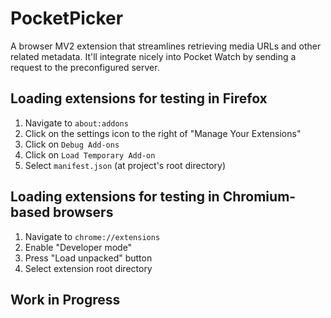 # PocketPicker
A browser MV2 extension that streamlines retrieving media URLs and other related metadata.
It'll integrate nicely into Pocket Watch by sending a request to the preconfigured server.

## Loading extensions for testing in Firefox
1. Navigate to `about:addons`
2. Click on the settings icon to the right of "Manage Your Extensions"
3. Click on `Debug Add-ons`
4. Click on `Load Temporary Add-on`
5. Select `manifest.json` (at project's root directory)

## Loading extensions for testing in Chromium-based browsers
1. Navigate to `chrome://extensions`
2. Enable "Developer mode"
3. Press "Load unpacked" button
4. Select extension root directory

## Work in Progress
